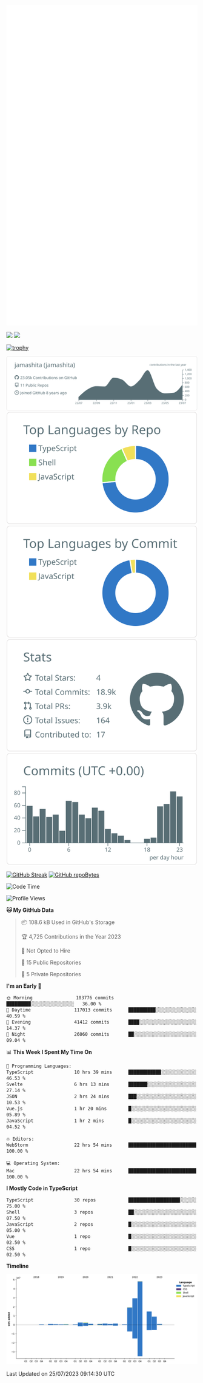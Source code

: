 [![](https://raw.githubusercontent.com/jamashita/jamashita/main/github-metrics.svg)](https://metrics.lecoq.io)

[![](https://github-readme-stats.vercel.app/api?username=jamashita&show_icons=ture&count_private=true)](https://github.com/anuraghazra/github-readme-stats)
[![](https://github-readme-stats.vercel.app/api/top-langs/?username=jamashita&layout=compact)](https://github.com/anuraghazra/github-readme-stats)

[![trophy](https://github-profile-trophy.vercel.app/?username=jamashita)](https://github.com/ryo-ma/github-profile-trophy)

[![](https://raw.githubusercontent.com/jamashita/jamashita/main/profile-summary-card-output/default/0-profile-details.svg)](https://github.com/vn7n24fzkq/github-profile-summary-cards)
[![](https://raw.githubusercontent.com/jamashita/jamashita/main/profile-summary-card-output/default/1-repos-per-language.svg)](https://github.com/vn7n24fzkq/github-profile-summary-cards) [![](https://raw.githubusercontent.com/jamashita/jamashita/main/profile-summary-card-output/default/2-most-commit-language.svg)](https://github.com/vn7n24fzkq/github-profile-summary-cards)
[![](https://raw.githubusercontent.com/jamashita/jamashita/main/profile-summary-card-output/default/3-stats.svg)](https://github.com/vn7n24fzkq/github-profile-summary-cards) [![](https://raw.githubusercontent.com/jamashita/jamashita/main/profile-summary-card-output/default/4-productive-time.svg)](https://github.com/vn7n24fzkq/github-profile-summary-cards)

[![GitHub Streak](http://github-readme-streak-stats.herokuapp.com?user=jamashita)](https://git.io/streak-stats)
[![GitHub repoBytes](https://github-repo-bytecounter.vercel.app/api?username=jamashita)](https://github.com/yamaccu/Github-Repo-ByteCounter)

<!--START_SECTION:waka-->
![Code Time](http://img.shields.io/badge/Code%20Time-656%20hrs%2048%20mins-blue)

![Profile Views](http://img.shields.io/badge/Profile%20Views-7-blue)

**🐱 My GitHub Data** 

> 📦 108.6 kB Used in GitHub's Storage 
 > 
> 🏆 4,725 Contributions in the Year 2023
 > 
> 🚫 Not Opted to Hire
 > 
> 📜 15 Public Repositories 
 > 
> 🔑 5 Private Repositories 
 > 
**I'm an Early 🐤** 

```text
🌞 Morning                103776 commits      █████████░░░░░░░░░░░░░░░░   36.00 % 
🌆 Daytime                117013 commits      ██████████░░░░░░░░░░░░░░░   40.59 % 
🌃 Evening                41412 commits       ████░░░░░░░░░░░░░░░░░░░░░   14.37 % 
🌙 Night                  26060 commits       ██░░░░░░░░░░░░░░░░░░░░░░░   09.04 % 
```


📊 **This Week I Spent My Time On** 

```text
💬 Programming Languages: 
TypeScript               10 hrs 39 mins      ████████████░░░░░░░░░░░░░   46.53 % 
Svelte                   6 hrs 13 mins       ███████░░░░░░░░░░░░░░░░░░   27.14 % 
JSON                     2 hrs 24 mins       ███░░░░░░░░░░░░░░░░░░░░░░   10.53 % 
Vue.js                   1 hr 20 mins        █░░░░░░░░░░░░░░░░░░░░░░░░   05.89 % 
JavaScript               1 hr 2 mins         █░░░░░░░░░░░░░░░░░░░░░░░░   04.52 % 

🔥 Editors: 
WebStorm                 22 hrs 54 mins      █████████████████████████   100.00 % 

💻 Operating System: 
Mac                      22 hrs 54 mins      █████████████████████████   100.00 % 
```

**I Mostly Code in TypeScript** 

```text
TypeScript               30 repos            ███████████████████░░░░░░   75.00 % 
Shell                    3 repos             ██░░░░░░░░░░░░░░░░░░░░░░░   07.50 % 
JavaScript               2 repos             █░░░░░░░░░░░░░░░░░░░░░░░░   05.00 % 
Vue                      1 repo              █░░░░░░░░░░░░░░░░░░░░░░░░   02.50 % 
CSS                      1 repo              █░░░░░░░░░░░░░░░░░░░░░░░░   02.50 % 
```



**Timeline**

![Lines of Code chart](https://raw.githubusercontent.com/jamashita/jamashita/main/assets/bar_graph.png)


 Last Updated on 25/07/2023 09:14:30 UTC
<!--END_SECTION:waka-->
